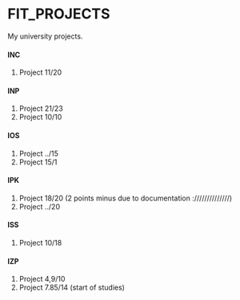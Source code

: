 # FIT_PROJECTS
My university projects.

#### INC
1. Project 11/20

#### INP
1. Project 21/23
2. Project 10/10

#### IOS
1. Project ../15
2. Project 15/1

#### IPK
1. Project 18/20 (2 points minus due to documentation ://////////////)
2. Project ../20

#### ISS
1. Project 10/18

#### IZP
1. Project 4,9/10
2. Project 7.85/14
(start of studies)